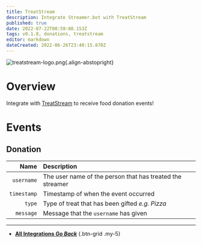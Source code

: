 ```yaml
---
title: TreatStream
description: Integrate Streamer.bot with TreatStream
published: true
date: 2022-07-22T00:59:08.153Z
tags: v0.1.8, donations, treatstream
editor: markdown
dateCreated: 2022-06-26T23:40:15.870Z
---
```


![treatstream-logo.png](https://streamer.bot/img/integrations/treatstream.png){.align-abstopright}

# Overview
Integrate with [TreatStream](https://treatstream.com) to receive food donation events!

# Events
## Donation
| Name | Description |
|-----:|:------------|
| `username` | The user name of the person that has treated the streamer
| `timestamp` | Timestamp of when the event occurred |
| `type` | Type of treat that has been gifted *e.g. Pizza*
| `message` | Message that the `username` has given

---

- [<i class="mdi mdi-chevron-left"></i> **All Integrations *Go Back***](/en/Integrations)
{.btn-grid .my-5}